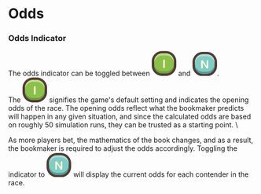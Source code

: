 # Odds

### **Odds Indicator**

The odds indicator can be toggled between ![](../../../.gitbook/assets/initiatialOdd.PNG) and ![](../../../.gitbook/assets/newOdd.PNG).\
The ![](../../../.gitbook/assets/initiatialOdd.PNG) signifies the game's default setting and indicates the opening odds of the race. The opening odds reflect what the bookmaker predicts will happen in any given situation, and since the calculated odds are based on roughly 50 simulation runs, they can be trusted as a starting point. \


As more players bet, the mathematics of the book changes, and as a result, the bookmaker is required to adjust the odds accordingly. Toggling the indicator to ![](../../../.gitbook/assets/newOdd.PNG) will display the current odds for each contender in the race.
